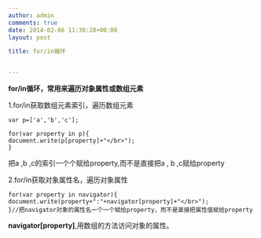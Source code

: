 ```yaml
---
author: admin
comments: true
date: 2014-02-06 11:30:28+00:00
layout: post

title: for/in循环


---
```


**for/in循环，常用来遍历对象属性或数组元素**
  

1.for/in获取数组元素索引，遍历数组元素

    var p=['a','b','c'];
    
    for(var property in p){
    document.write(p[property]+"</br>");
    }
    
把a ,b ,c的索引一个个赋给property,而不是直接把a , b ,c赋给property


2.for/in获取对象属性名，遍历对象属性

    for(var property in navigator){
    document.write(property+":"+navigator[property]+"</br>");
    }//把navigator对象的属性名一个一个赋给property，而不是直接把属性值赋给property

**navigator[property]**,用数组的方法访问对象的属性。
